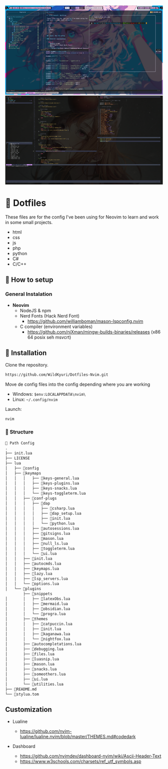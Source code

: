![Workspace](./doc/img/2.png)
![Workspace](./doc/img/3.png)

# :city_sunset: Dotfiles

These files are for the config I've been using for Neovim to learn
and work in some small projects.

- html
- css
- js
- php
- python
- C#
- C/C++

## :eyes: How to setup

### General Instalation

- **Neovim**
  - NodeJS & npm
  - Nerd Fonts (Hack Nerd Font)
    - https://github.com/williamboman/mason-lspconfig.nvim
  - C compiler (environment variables)
    - https://github.com/niXman/mingw-builds-binaries/releases (x86 64 posix seh msvcrt)

## :rocket: Installation

Clone the repository.

```bash
https://github.com/WildKyuri/Dotfiles-Nvim.git
```

Move de config files into the config depending where you are working

- Windows: `$env:LOCALAPPDATA\nvim\`
- Linux: `~/.config/nvim`

Launch:

```bash
nvim
```

### :crystal_ball: Structure

```
📂 Path Config
.
├── init.lua
├── LICENSE
├── lua
│   ├── 📂config
│   ├── 📂keymaps
│   │   │   ├── 🔰keys-general.lua
│   │   │   ├── 🔰keys-plugins.lua
│   │   │   ├── 🔰keys-snacks.lua
│   │   │   └── 🔰keys-toggleterm.lua
│   │   ├── 📂conf-plugs
│   │   │   ├── 📂dap
│   │   │   │   ├── 🔰csharp.lua
│   │   │   │   ├── 🔰dap_setup.lua
│   │   │   │   ├── 🔰init.lua
│   │   │   │   └── 🔰python.lua
│   │   │   ├── 🔰autosessions.lua
│   │   │   ├── 🔰gitsigns.lua
│   │   │   ├── 🔰mason.lua
│   │   │   ├── 🔰null_ls.lua
│   │   │   ├── 🔰toggleterm.lua
│   │   │   └── 🔰ui.lua
│   │   ├── 🔰init.lua
│   │   ├── 🔰autocmds.lua
│   │   ├── 🔰keymaps.lua
│   │   ├── 🔰lazy.lua
│   │   ├── 🔰lsp_servers.lua
│   │   └── 🔰options.lua
│   └── 📂plugins
        ├── 📂snippets
│       │   ├── 🔰latexObs.lua
│       │   ├── 🔰mermaid.lua
│       │   ├── 🔰obsidian.lua
│       │   └── 🔰progra.lua
│       ├── 📂themes
│       │   ├── 🔰catpuccin.lua
│       │   ├── 🔰init.lua
│       │   ├── 🔰kaganawa.lua
│       │   └── 🔰nightfox.lua
│       ├── 🔰autocompletations.lua
│       ├── 🔰debugging.lua
│       ├── 🔰files.lua
│       ├── 🔰luasnip.lua
│       ├── 🔰mason.lua
│       ├── 🔰snacks.lua
│       ├── 🔰someothers.lua
│       ├── 🔰ui.lua
│       └── 🔰utilities.lua
├── 🔰README.md
└── 🔰stylua.tom
```

## Customization

- Lualine
  - https://github.com/nvim-lualine/lualine.nvim/blob/master/THEMES.md#codedark
- Dashboard
  - https://github.com/nvimdev/dashboard-nvim/wiki/Ascii-Header-Text
  - https://www.w3schools.com/charsets/ref_utf_symbols.asp

  <!--
  Adding Snippets
  https://www.youtube.com/watch?v=FmHhonPjvvA&t=5s
  -->
